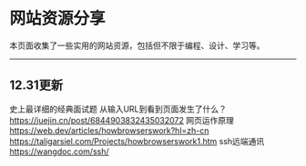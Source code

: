 # 网站资源分享

本页面收集了一些实用的网站资源，包括但不限于编程、设计、学习等。

---
## 12.31更新
史上最详细的经典面试题 从输入URL到看到页面发生了什么？
https://juejin.cn/post/6844903832435032072 
网页运作原理
https://web.dev/articles/howbrowserswork?hl=zh-cn
https://taligarsiel.com/Projects/howbrowserswork1.htm
ssh远端通讯
https://wangdoc.com/ssh/